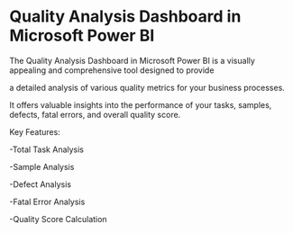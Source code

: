 # Quality Analysis Dashboard in Microsoft Power BI

The Quality Analysis Dashboard in Microsoft Power BI is a visually appealing and comprehensive tool designed to provide

a detailed analysis of various quality metrics for your business processes. 

It offers valuable insights into the performance of your tasks, samples, defects, fatal errors, and overall quality score.

Key Features:


-Total Task Analysis

-Sample Analysis

-Defect Analysis

-Fatal Error Analysis

-Quality Score Calculation
